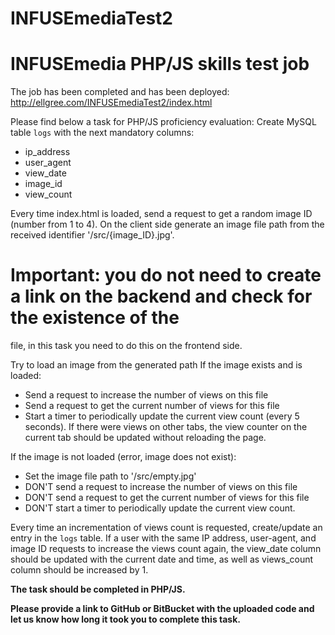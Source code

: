 # INFUSEmediaTest2

# INFUSEmedia PHP/JS skills test job

The job has been completed and has been deployed:
http://ellgree.com/INFUSEmediaTest2/index.html

Please find below a task for PHP/JS proficiency evaluation:
Create MySQL table `logs` with the next mandatory columns:
- ip_address
- user_agent
- view_date
- image_id
- view_count

Every time index.html is loaded, send a request to get a random image ID (number from 1 to 4).
On the client side generate an image file path from the received identifier '/src/{image_ID}.jpg'.
# Important: you do not need to create a link on the backend and check for the existence of the
file, in this task you need to do this on the frontend side.

Try to load an image from the generated path
If the image exists and is loaded:
- Send a request to increase the number of views on this file
- Send a request to get the current number of views for this file
- Start a timer to periodically update the current view count (every 5 seconds). If there were
  views on other tabs, the view counter on the current tab should be updated without reloading
  the page.

If the image is not loaded (error, image does not exist):
- Set the image file path to '/src/empty.jpg'
- DON'T send a request to increase the number of views on this file
- DON'T send a request to get the current number of views for this file
- DON'T start a timer to periodically update the current view count.

Every time an incrementation of views count is requested, create/update an entry in the `logs` table. 
If a user with the same IP address, user-agent, and image ID requests to increase the views count again,
the view_date column should be updated with the current date and time, as well as views_count column 
should be increased by 1.

**The task should be completed in PHP/JS.**

**Please provide a link to GitHub or BitBucket with the uploaded code and let us know how
long it took you to complete this task.**
